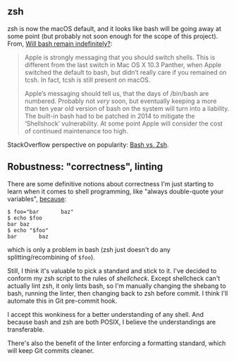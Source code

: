 ## zsh
zsh is now the macOS default, and it looks like bash will be going away at some point (but probably not soon enough for the scope of this project). From, [Will bash remain indefinitely?][1]:

> Apple is strongly messaging that you should switch shells. This is different from the last switch in Mac OS X 10.3 Panther, when Apple switched the default to bash, but didn’t really care if you remained on tcsh. In fact, tcsh is still present on macOS.
>
> Apple’s messaging should tell us, that the days of /bin/bash are numbered. Probably not *very* soon, but eventually keeping a more than ten year old version of bash on the system will turn into a liability. The built-in bash had to be patched in 2014 to mitigate the ‘Shellshock’ vulnerability. At some point Apple will consider the cost of continued maintenance too high.

StackOverflow perspective on popularity: [Bash vs. Zsh][2].

## Robustness: "correctness", linting
There are some definitive notions about correctness I'm just starting to learn when it comes to shell programming, like "always double-quote your variables", [because][3]:

    $ foo="bar       baz"
    $ echo $foo
    bar baz
    $ echo "$foo"
    bar       baz

which is only a problem in bash (zsh just doesn't do any splitting/recombining of `$foo`).

Still, I think it's valuable to pick a standard and stick to it.  I've decided to conform my zsh script to the rules of *shellcheck*.  Except shellcheck can't actually lint zsh, it only lints bash, so I'm manually changing the shebang to bash, running the linter, then changing back to zsh before commit.  I think I'll automate this in Git pre-commit hook.

I accept this wonkiness for a better understanding of any shell.  And because bash and zsh are both POSIX, I believe the understandings are transferable.

There's also the benefit of the linter enforcing a formatting standard, which will keep Git commits cleaner.

[1]: https://scriptingosx.com/2019/06/moving-to-zsh/
[2]: https://insights.stackoverflow.com/trends?tags=bash%2Czsh
[3]: https://github.com/koalaman/shellcheck/wiki/SC2086